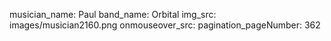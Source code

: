 musician_name: Paul
band_name: Orbital
img_src: images/musician2160.png
onmouseover_src: 
pagination_pageNumber: 362